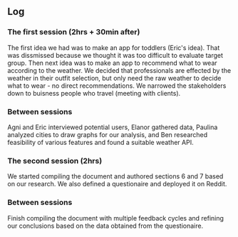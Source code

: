 ## Log

### The first session (2hrs + 30min after)
The first idea we had was to make an app for toddlers (Eric's idea). That was dissmissed because we thought it was too difficult to evaluate target group. Then next idea was to make an app to recommend what to wear according to the weather. We decided that professionals are effected by the weather in their outfit selection, but only need the raw weather to decide what to wear - no direct recommendations. We narrowed the stakeholders down to buisness people who travel (meeting with clients).

### Between sessions
Agni and Eric interviewed potential users, Elanor gathered data, Paulina analyzed cities to draw graphs for our analysis, and Ben researched feasibility of various features and found a suitable weather API.

### The second session (2hrs)
We started compiling the document and authored sections 6 and 7 based on our research. We also defined a questionaire and deployed it on Reddit.

### Between sessions
Finish compiling the document with multiple feedback cycles and refining our conclusions based on the data obtained from the questionaire.


